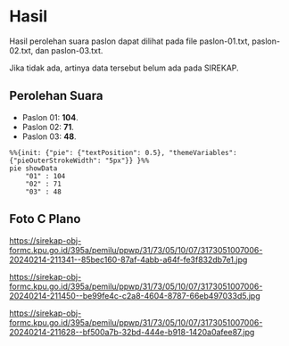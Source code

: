 # Hasil

Hasil perolehan suara paslon dapat dilihat pada file paslon-01.txt, paslon-02.txt, dan paslon-03.txt.

Jika tidak ada, artinya data tersebut belum ada pada SIREKAP.

## Perolehan Suara

 * Paslon 01: **104**.
 * Paslon 02: **71**.
 * Paslon 03: **48**.

```mermaid
%%{init: {"pie": {"textPosition": 0.5}, "themeVariables": {"pieOuterStrokeWidth": "5px"}} }%%
pie showData
    "01" : 104
    "02" : 71
    "03" : 48
```
## Foto C Plano

https://sirekap-obj-formc.kpu.go.id/395a/pemilu/ppwp/31/73/05/10/07/3173051007006-20240214-211341--85bec160-87af-4abb-a64f-fe3f832db7e1.jpg

https://sirekap-obj-formc.kpu.go.id/395a/pemilu/ppwp/31/73/05/10/07/3173051007006-20240214-211450--be99fe4c-c2a8-4604-8787-66eb497033d5.jpg

https://sirekap-obj-formc.kpu.go.id/395a/pemilu/ppwp/31/73/05/10/07/3173051007006-20240214-211628--bf500a7b-32bd-444e-b918-1420a0afee87.jpg
